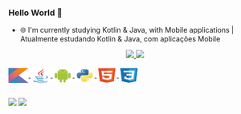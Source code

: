 ### Hello World 👋

- 🌐 I'm currently studying Kotlin & Java, with Mobile applications |
     Atualmente estudando Kotlin & Java, com aplicações Mobile

<div align="center">
  <a href="https://github.com/znyller">
  <img height="180em" src="https://github-readme-stats.vercel.app/api?username=znyller&show_icons=true&theme=dracula&include_all_commits=true&count_private=true"/>
  <img height="180em" src="https://github-readme-stats.vercel.app/api/top-langs/?username=znyller&layout=compact&langs_count=7&theme=dracula"/>
</div>

  <div style="display: inline_block"><br>
  <img align="center" alt="Nyller-Kotlin" height="30" width="40" src=https://raw.githubusercontent.com/devicons/devicon/master/icons/kotlin/kotlin-original.svg>
  <img align="center" alt="Nyller-Java" height="30" width="40" src=https://raw.githubusercontent.com/devicons/devicon/master/icons/java/java-original.svg>
  <img align="center" alt="Nyller-Android" height="30" width="40" src=https://raw.githubusercontent.com/devicons/devicon/master/icons/android/android-original.svg>
  <img align="center" alt="Nyller-Python" height="30" width="40" src="https://raw.githubusercontent.com/devicons/devicon/master/icons/python/python-original.svg">
  <img align="center" alt="Nyller-HTML" height="30" width="40" src="https://raw.githubusercontent.com/devicons/devicon/master/icons/html5/html5-original.svg">
  <img align="center" alt="Nyller-CSS" height="30" width="40" src="https://raw.githubusercontent.com/devicons/devicon/master/icons/css3/css3-original.svg">
    
</div>

  ##

  <div>
   
  <a href = "mailto:edu.sampaio1777@gmail.com"><img src="https://img.shields.io/badge/-Gmail-%23333?style=for-the-badge&logo=gmail&logoColor=white" target="_blank"></a>
  <a href="https://www.linkedin.com/in/eduardo-sampaio-709557186/" target="_blank"><img src="https://img.shields.io/badge/-LinkedIn-%230077B5?style=for-the-badge&logo=linkedin&logoColor=white" target="_blank"></a> 
    
  </div>
